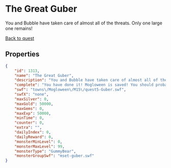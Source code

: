 # The Great Guber

You and Bubble have taken care of almost all of the threats. Only one large one remains!

[Back to quest](../quests.md)

## Properties

```json
{
    "id": 1313,
    "name": "The Great Guber",
    "description": "You and Bubble have taken care of almost all of the threats. Only one large one remains!",
    "complete": "You have done it! Mogloween is saved! You should probably go collect up the candy from the Moglins like normal.",
    "swf": "towns\/Mogloween\/M15\/quest5-Guber.swf",
    "swfX": "none",
    "maxSilver": 0,
    "maxGold": 50000,
    "maxGems": 0,
    "maxExp": 50000,
    "minTime": 0,
    "counter": 0,
    "extra": "",
    "dailyIndex": 0,
    "dailyReward": 0,
    "monsterMinLevel": 0,
    "monsterMaxLevel": 99,
    "monsterType": "GummyBear",
    "monsterGroupSwf": "mset-guber.swf"
}
```

